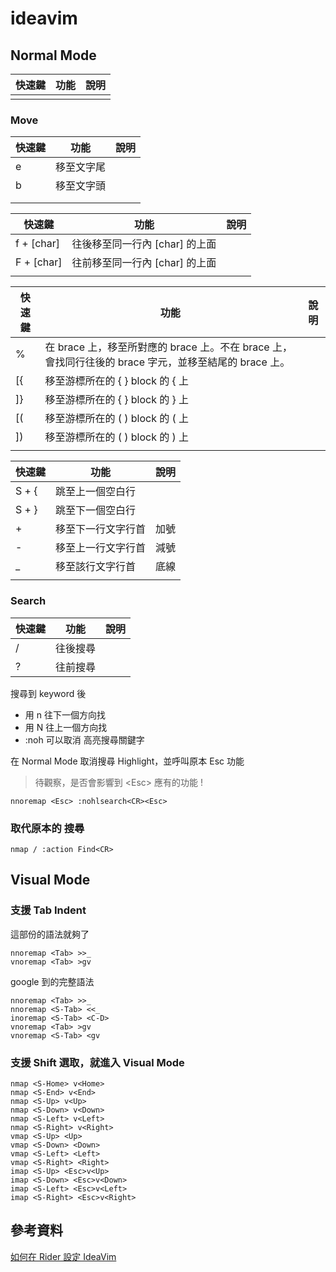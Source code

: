 # ideavim

## Normal Mode

| 快速鍵 | 功能 | 說明 |
| ------ | ---- | ---- |
|        |      |      |

### Move

| 快速鍵 | 功能       | 說明 |
| ------ | ---------- | ---- |
| e      | 移至文字尾 |      |
| b      | 移至文字頭 |      |
|        |            |      |
|        |            |      |

| 快速鍵     | 功能                           | 說明 |
| ---------- | ------------------------------ | ---- |
| f + [char] | 往後移至同一行內 [char] 的上面 |      |
| F + [char] | 往前移至同一行內 [char] 的上面 |      |
|            |                                |      |

| 快速鍵 | 功能                                                                                                  | 說明 |
| ------ | ----------------------------------------------------------------------------------------------------- | ---- |
| %      | 在 brace 上，移至所對應的 brace 上。不在 brace 上，會找同行往後的 brace 字元，並移至結尾的 brace 上。 |      |
| [{     | 移至游標所在的 { } block 的 { 上                                                                      |      |
| ]}     | 移至游標所在的 { } block 的 } 上                                                                      |      |
| [(     | 移至游標所在的 ( ) block 的 ( 上                                                                      |      |
| ])     | 移至游標所在的 ( ) block 的 ) 上                                                                      |      |
|        |                                                                                                       |      |

| 快速鍵 | 功能               | 說明 |
| ------ | ------------------ | ---- |
| S + {  | 跳至上一個空白行   |      |
| S + }  | 跳至下一個空白行   |      |
| +      | 移至下一行文字行首 | 加號 |
| \-     | 移至上一行文字行首 | 減號 |
| \_     | 移至該行文字行首   | 底線 |
|        |                    |      |

### Search

| 快速鍵 | 功能     | 說明 |
| ------ | -------- | ---- |
| /      | 往後搜尋 |      |
| ?      | 往前搜尋 |      |

搜尋到 keyword 後

-   用 n 往下一個方向找
-   用 N 往上一個方向找
-   :noh 可以取消 高亮搜尋關鍵字

在 Normal Mode 取消搜尋 Highlight，並呼叫原本 Esc 功能

> 待觀察，是否會影響到 \<Esc> 應有的功能 !

```
nnoremap <Esc> :nohlsearch<CR><Esc>
```

### 取代原本的 搜尋

```
nmap / :action Find<CR>
```

## Visual Mode

### 支援 Tab Indent

這部份的語法就夠了

```
nnoremap <Tab> >>_
vnoremap <Tab> >gv
```

google 到的完整語法

```
nnoremap <Tab> >>_
nnoremap <S-Tab> <<_
inoremap <S-Tab> <C-D>
vnoremap <Tab> >gv
vnoremap <S-Tab> <gv
```

### 支援 Shift 選取，就進入 Visual Mode

```
nmap <S-Home> v<Home>
nmap <S-End> v<End>
nmap <S-Up> v<Up>
nmap <S-Down> v<Down>
nmap <S-Left> v<Left>
nmap <S-Right> v<Right>
vmap <S-Up> <Up>
vmap <S-Down> <Down>
vmap <S-Left> <Left>
vmap <S-Right> <Right>
imap <S-Up> <Esc>v<Up>
imap <S-Down> <Esc>v<Down>
imap <S-Left> <Esc>v<Left>
imap <S-Right> <Esc>v<Right>
```

## 參考資料

[如何在 Rider 設定 IdeaVim](https://dotblogs.com.tw/yc421206/2020/09/10/rider_config_ideavim)

